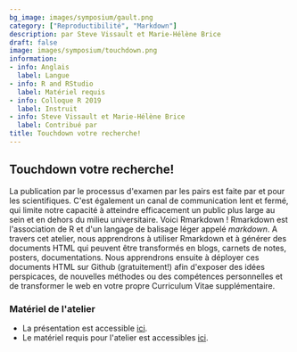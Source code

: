 ```yaml
---
bg_image: images/symposium/gault.png
category: ["Reproductibilité", "Markdown"]
description: par Steve Vissault et Marie-Hélène Brice
draft: false
image: images/symposium/touchdown.png
information:
- info: Anglais
  label: Langue
- info: R and RStudio
  label: Matériel requis
- info: Colloque R 2019
  label: Instruit
- info: Steve Vissault et Marie-Hélène Brice
  label: Contribué par
title: Touchdown votre recherche!
---
```


## Touchdown votre recherche!

La publication par le processus d'examen par les pairs est faite par et pour les scientifiques. C'est également un canal de communication lent et fermé, qui limite notre capacité à atteindre efficacement un public plus large au sein et en dehors du milieu universitaire. Voici Rmarkdown ! Rmarkdown est l'association de R et d'un langage de balisage léger appelé *markdown*. A travers cet atelier, nous apprendrons à utiliser Rmarkdown et à générer des documents HTML qui peuvent être transformés en blogs, carnets de notes, posters, documentations. Nous apprendrons ensuite à déployer ces documents HTML sur Github (gratuitement!) afin d'exposer des idées perspicaces, de nouvelles méthodes ou des compétences personnelles et de transformer le web en votre propre Curriculum Vitae supplémentaire.

### Matériel de l'atelier

* La présentation est accessible [ici](https://insileco.github.io/ResearchDown/#1).
* Le matériel requis pour l'atelier est accessibles [ici](https://github.com/inSileco/ResearchDown).